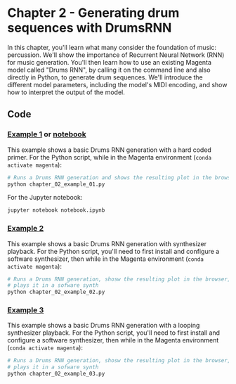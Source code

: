 # Chapter 2 - Generating drum sequences with DrumsRNN

In this chapter, you'll learn what many consider the foundation of music:
percussion. We'll show the importance of Recurrent Neural Network (RNN) for
music generation. You'll then learn how to use an existing Magenta model called
"Drums RNN", by calling it on the command line and also directly in Python,
to generate drum sequences. We'll introduce the different model parameters,
including the model's MIDI encoding, and show how to interpret the output of
the model.

## Code

### [Example 1](chapter_02_example_01.py) or [notebook](notebook.ipynb)

This example shows a basic Drums RNN generation with a hard coded primer. For
the Python script, while in the Magenta environment (`conda activate magenta`):

```bash
# Runs a Drums RNN generation and shows the resulting plot in the browser
python chapter_02_example_01.py
```

For the Jupyter notebook:

```bash
jupyter notebook notebook.ipynb
```

### [Example 2](chapter_09_example_02.py)

This example shows a basic Drums RNN generation with synthesizer playback. For
the Python script, you'll need to first install and configure a software
synthesizer, then while in the Magenta environment (`conda activate magenta`):

```bash
# Runs a Drums RNN generation, shosw the resulting plot in the browser, and
# plays it in a sofware synth
python chapter_02_example_02.py
```

### [Example 3](chapter_02_example_03.py)

This example shows a basic Drums RNN generation with a looping synthesizer
playback. For the Python script, you'll need to first install and configure a
software synthesizer, then while in the Magenta environment
(`conda activate magenta`):

```bash
# Runs a Drums RNN generation, shosw the resulting plot in the browser, and
# plays it in a sofware synth
python chapter_02_example_03.py
```
